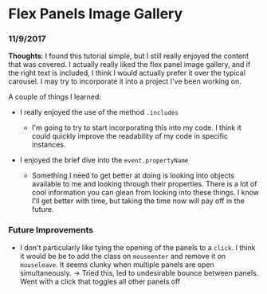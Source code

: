 # Flex Panels Image Gallery

### 11/9/2017

**Thoughts**: I found this tutorial simple, but I still really enjoyed the content that was covered. I actually really liked the flex panel image gallery, and if the right text is included, I think I would actually prefer it over the typical carousel. I may try to incorporate it into a project I've been working on.

A couple of things I learned:

  - I really enjoyed the use of the method `.includes`

    - I'm going to try to start incorporating this into my code. I think it could quickly improve the readability of my code in specific instances.

  - I enjoyed the brief dive into the `event.propertyName`

    - Something I need to get better at doing is looking into objects available to me and looking through their properties. There is a lot of cool information you can glean from looking into these things. I know I'll get better with time, but taking the time now will pay off in the future.

### Future Improvements

  -  I don't particularly like tying the opening of the panels to a `click`. I think it would be be to add the class on `mouseenter` and remove it on `mouseleave`. It seems clunky when multiple panels are open simultaneously. -> Tried this, led to undesirable bounce between panels. Went with a click that toggles all other panels off

